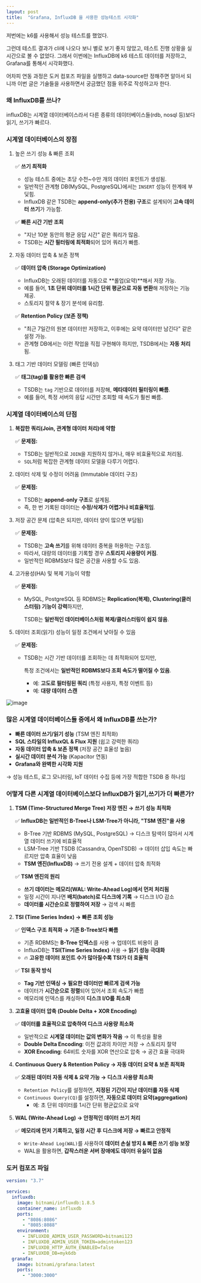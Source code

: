 ```yaml
---
layout: post
title:  "Grafana, InfluxDB 을 사용한 성능테스트 시각화"
---
```


저번에는 k6를 사용해서 성능 테스트를 했었다.

그런데 테스트 결과가 cli에 나오다 보니 별로 보기 좋지 않았고, 테스트 진행 상황을 실시간으로 볼 수 없었다. 그래서 이번에는 InfluxDB에 k6 테스트 데이터를 저장하고, Grafana를 통해서 시각화했다.

어차피 연동 과정은 도커 컴포즈 파일을 실행하고 data-source만 정해주면 알아서 되니까 이번 글은 기술들을 사용하면서 궁금했던 점들 위주로 작성하고자 한다. 

### 왜 InfluxDB를 쓰나?

influxDB는 시계열 데이터베이스라서 다른 종류의 데이터베이스들(rdb, nosql 등)보다 읽기, 쓰기가 빠르다.

### 시계열 데이터베이스의 장점

1. 높은 쓰기 성능 & 빠른 조회
    
    ✅ **쓰기 최적화**
    
    - 성능 테스트 중에는 초당 수천~수만 개의 데이터 포인트가 생성됨.
    - 일반적인 관계형 DB(MySQL, PostgreSQL)에서는 `INSERT` 성능이 한계에 부딪힘.
    - InfluxDB 같은 TSDB는 **append-only(추가 전용) 구조**로 설계되어 **고속 데이터 쓰기**가 가능함.
    
    ✅ **빠른 시간 기반 조회**
    
    - "지난 10분 동안의 평균 응답 시간" 같은 쿼리가 많음.
    - TSDB는 **시간 필터링에 최적화**되어 있어 쿼리가 빠름.
2. 자동 데이터 압축 & 보존 정책
    
    ✅ **데이터 압축 (Storage Optimization)**
    
    - InfluxDB는 오래된 데이터를 자동으로 **롤업(요약)**해서 저장 가능.
    - 예를 들어, **1초 단위 데이터를 1시간 단위 평균으로 자동 변환**해 저장하는 기능 제공.
    - 스토리지 절약 & 장기 분석에 유리함.
    
    ✅ **Retention Policy (보존 정책)**
    
    - "최근 7일간의 원본 데이터만 저장하고, 이후에는 요약 데이터만 남긴다" 같은 설정 가능.
    - 관계형 DB에서는 이런 작업을 직접 구현해야 하지만, TSDB에서는 **자동 처리**됨.
3. 태그 기반 데이터 모델링 (빠른 인덱싱)
    
    ✅ **태그(tag)를 활용한 빠른 검색**
    
    - TSDB는 `tag` 기반으로 데이터를 저장해, **메타데이터 필터링이 빠름**.
    - 예를 들어, 특정 서버의 응답 시간만 조회할 때 속도가 훨씬 빠름.

### 시계열 데이터베이스의 단점

1. **복잡한 쿼리(Join, 관계형 데이터 처리)에 약함**
    
    ✅ **문제점:**
    
    - TSDB는 일반적으로 `JOIN`을 지원하지 않거나, 매우 비효율적으로 처리됨.
    - `SQL`처럼 복잡한 관계형 데이터 모델을 다루기 어렵다.
2. 데이터 삭제 및 수정이 어려움 (Immutable 데이터 구조)
    
    ✅ **문제점:**
    
    - TSDB는 **append-only 구조**로 설계됨.
    - 즉, 한 번 기록된 데이터는 **수정/삭제가 어렵거나 비효율적임**.
3. 저장 공간 문제 (압축은 되지만, 데이터 양이 많으면 부담됨)
    
    ✅ **문제점:**
    
    - TSDB는 **고속 쓰기**를 위해 데이터 중복을 허용하는 구조임.
    - 따라서, 대량의 데이터를 기록할 경우 **스토리지 사용량이 커짐**.
    - 일반적인 RDBMS보다 많은 공간을 사용할 수도 있음.
4. 고가용성(HA) 및 복제 기능이 약함
    
    ✅ **문제점:**
    
    - MySQL, PostgreSQL 등 RDBMS는 **Replication(복제), Clustering(클러스터링) 기능이 강력**하지만,
        
        TSDB는 **일반적인 데이터베이스처럼 복제/클러스터링이 쉽지 않음**.
        
5. 데이터 조회(읽기) 성능이 일정 조건에서 낮아질 수 있음
    
    ✅ **문제점:**
    
    - TSDB는 시간 기반 데이터를 조회하는 데 최적화되어 있지만,
        
        특정 조건에서는 **일반적인 RDBMS보다 조회 속도가 떨어질 수 있음**.
        
        - 예: **고도로 필터링된 쿼리** (특정 사용자, 특정 이벤트 등)
        - 예: **대량 데이터 스캔**

![image](https://github.com/user-attachments/assets/a7cd9577-324f-4063-8545-edffec14482c)


### 많은 시계열 데이터베이스들 중에서 왜 InfluxDB를 쓰는가?

- **빠른 데이터 쓰기/읽기 성능** (TSM 엔진 최적화)
- **SQL 스타일의 InfluxQL & Flux 지원** (쉽고 강력한 쿼리)
- **자동 데이터 압축 & 보존 정책** (저장 공간 효율성 높음)
- **실시간 데이터 분석 가능** (Kapacitor 연동)
- **Grafana와 완벽한 시각화 지원**

→ 성능 테스트, 로그 모니터링, IoT 데이터 수집 등에 가장 적합한 TSDB 중 하나임

### 어떻게 다른 시계열 데이터베이스보다 InfluxDB가 읽기,쓰기가 더 빠른가?

1. **TSM (Time-Structured Merge Tree) 저장 엔진 → 쓰기 성능 최적화**
    
    ✅ **InfluxDB는 일반적인 B-Tree나 LSM-Tree가 아니라, "TSM 엔진"을 사용**
    
    - B-Tree 기반 RDBMS (MySQL, PostgreSQL) → 디스크 탐색이 많아서 시계열 데이터 쓰기에 비효율적
    - LSM-Tree 기반 TSDB (Cassandra, OpenTSDB) → 데이터 삽입 속도는 빠르지만 압축 효율이 낮음
    - **TSM 엔진(InfluxDB)** → 쓰기 전용 설계 + 데이터 압축 최적화
    
    ✅ **TSM 엔진의 원리**
    
    - **쓰기 데이터는 메모리(WAL: Write-Ahead Log)에서 먼저 처리됨**
    - 일정 시간이 지나면 **배치(batch)로 디스크에 기록** → 디스크 I/O 감소
    - **데이터를 시간순으로 정렬하여 저장** → 검색 시 빠름

1. **TSI (Time Series Index) → 빠른 조회 성능**
    
    ✅ **인덱스 구조 최적화 → 기존 B-Tree보다 빠름**
    
    - 기존 RDBMS는 **B-Tree 인덱스**를 사용 → 업데이트 비용이 큼
    - InfluxDB는 **TSI(Time Series Index)** 사용 → **읽기 성능 극대화**
    - 🔥 **고유한 데이터 포인트 수가 많아질수록 TSI가 더 효율적**
    
    ✅ **TSI 동작 방식**
    
    - **Tag 기반 인덱싱 → 필요한 데이터만 빠르게 검색 가능**
    - 데이터가 **시간순으로 정렬**되어 있어서 조회 속도가 빠름
    - 메모리에 인덱스를 캐싱하여 **디스크 I/O를 최소화**
2. **고효율 데이터 압축 (Double Delta + XOR Encoding)**
    
    ✅ **데이터를 효율적으로 압축하여 디스크 사용량 최소화**
    
    - 일반적으로 **시계열 데이터는 값의 변화가 작음** → 이 특성을 활용
    - **Double Delta Encoding**: 이전 값과의 차이만 저장 → 스토리지 절약
    - **XOR Encoding**: 64비트 숫자를 XOR 연산으로 압축 → 공간 효율 극대화
3. **Continuous Query & Retention Policy → 자동 데이터 요약 & 보존 최적화**
    
    ✅ **오래된 데이터 자동 삭제 & 요약 가능 → 디스크 사용량 최소화**
    
    - `Retention Policy`를 설정하면, **지정된 기간이 지난 데이터를 자동 삭제**
    - `Continuous Query(CQ)`를 설정하면, **자동으로 데이터 요약(aggregation)**
        - 예: 초 단위 데이터를 1시간 단위 평균값으로 요약
4. **WAL (Write-Ahead Log) → 안정적인 데이터 쓰기 처리**
    
    ✅ **메모리에 먼저 기록하고, 일정 시간 후 디스크에 저장 → 빠르고 안정적**
    
    - `Write-Ahead Log(WAL)`를 사용하여 **데이터 손실 방지 & 빠른 쓰기 성능 보장**
    - WAL을 활용하면, **갑작스러운 서버 장애에도 데이터 유실이 없음**

### 도커 컴포즈 파일

```yaml
version: "3.7"

services:
  influxdb:
    image: bitnami/influxdb:1.8.5
    container_name: influxdb
    ports:
      - "8086:8086"
      - "8085:8088"
    environment:
      - INFLUXDB_ADMIN_USER_PASSWORD=bitnami123
      - INFLUXDB_ADMIN_USER_TOKEN=admintoken123
      - INFLUXDB_HTTP_AUTH_ENABLED=false
      - INFLUXDB_DB=myk6db
  granafa:
    image: bitnami/grafana:latest
    ports:
      - "3000:3000"
```
